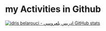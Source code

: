 # my Activities in Github
[![idris belarouci - إدريس بلعروسي GitHub stats](https://github-readme-stats.vercel.app/api?username=ibelarouci)](https://github.com/ibelarouci/github-readme-stats)
